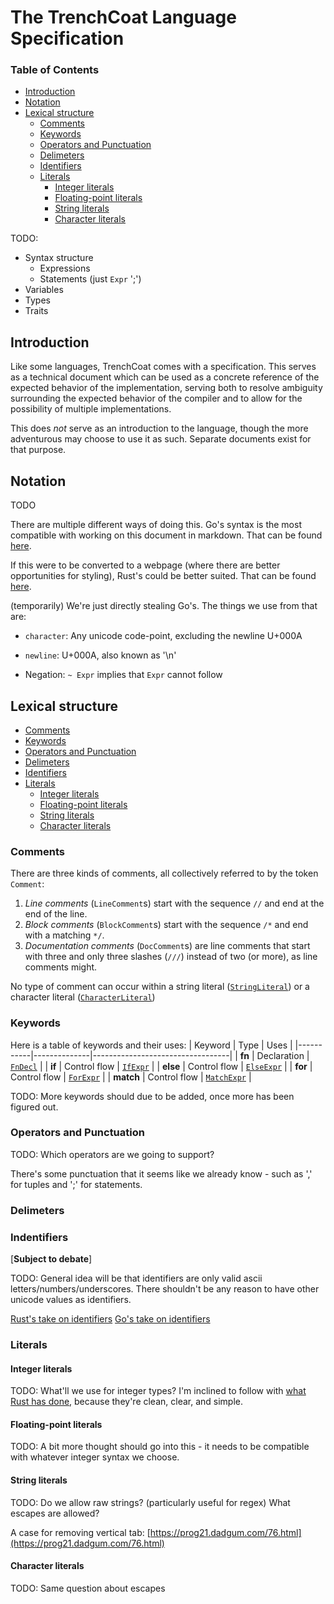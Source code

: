 # The TrenchCoat Language Specification

### Table of Contents

- [Introduction](#introduction)
- [Notation](#notation)
- [Lexical structure](#lexical-structure)
  - [Comments](#comments)
  - [Keywords](#keywords)
  - [Operators and Punctuation](#operators-and-punctuation)
  - [Delimeters](#delimeters)
  - [Identifiers](#identifiers)
  - [Literals](#literals)
    - [Integer literals](#integer-literals)
    - [Floating-point literals](#floating-point-literals)
    - [String literals](#string-literals)
    - [Character literals](#character-literals)

TODO:
- Syntax structure
  - Expressions
  - Statements (just `Expr` ';')
- Variables
- Types
- Traits

## Introduction

Like some languages, TrenchCoat comes with a specification. This serves as a technical document
which can be used as a concrete reference of the expected behavior of the implementation, serving
both to resolve ambiguity surrounding the expected behavior of the compiler and to allow for the
possibility of multiple implementations.

This does *not* serve as an introduction to the language, though the more adventurous may choose
to use it as such. Separate documents exist for that purpose.

## Notation

TODO

There are multiple different ways of doing this. Go's syntax is the most compatible with working on
this document in markdown. That can be found [here](https://golang.org/ref/spec#Notation).

If this were to be converted to a webpage (where there are better opportunities for styling), Rust's
could be better suited. That can be found [here](https://doc.rust-lang.org/stable/reference/notation.html).

(temporarily) We're just directly stealing Go's. The things we use from that are:
* `character`: Any unicode code-point, excluding the newline U+000A
* `newline`: U+000A, also known as '\n'

* Negation: `~ Expr` implies that `Expr` cannot follow

## Lexical structure

* [Comments](#comments)
* [Keywords](#keywords)
* [Operators and Punctuation](#operators-and-punctuation)
* [Delimeters](#delimeters)
* [Identifiers](#identifiers)
* [Literals](#literals)
  * [Integer literals](#integer-literals)
  * [Floating-point literals](#floating-point-literals)
  * [String literals](#string-literals)
  * [Character literals](#character-literals)

### Comments

There are three kinds of comments, all collectively referred to by the token `Comment`:
  1. *Line comments* (`LineComment`s) start with the sequence `//` and end at the end of the line.
  2. *Block comments* (`BlockComment`s) start with the sequence `/*` and end with a matching `*/`.
  3. *Documentation comments* (`DocComment`s) are line comments that start with three and only three
     slashes (`///`) instead of two (or more), as line comments might.

No type of comment can occur within a string literal ([`StringLiteral`](#string-literals)) or a
character literal ([`CharacterLiteral`](#character-literals))

### Keywords

Here is a table of keywords and their uses:
| Keyword   | Type         | Uses                             |
|-----------|--------------|----------------------------------|
| **fn**    | Declaration  | [`FnDecl`](#fn-declaration)      |
| **if**    | Control flow | [`IfExpr`](#if-expression)       |
| **else**  | Control flow | [`ElseExpr`](#else-expression)   |
| **for**   | Control flow | [`ForExpr`](#for-expression)     |
| **match** | Control flow | [`MatchExpr`](#match-expression) |

TODO: More keywords should due to be added, once more has been figured out.

### Operators and Punctuation

TODO: Which operators are we going to support?

There's some punctuation that it seems like we already know - such as ',' for tuples and ';' for
statements.

### Delimeters

### Indentifiers

\[**Subject to debate**\]

TODO: General idea will be that identifiers are only valid ascii letters/numbers/underscores.
There shouldn't be any reason to have other unicode values as identifiers.

[Rust's take on identifiers](https://doc.rust-lang.org/stable/reference/identifiers.html)
[Go's take on identifiers](https://golang.org/ref/spec#Identifiers)

### Literals

#### Integer literals

TODO: What'll we use for integer types? I'm inclined to follow with
[what Rust has done](https://doc.rust-lang.org/stable/reference/tokens.html#numbers), because
they're clean, clear, and simple.

#### Floating-point literals

TODO: A bit more thought should go into this - it needs to be compatible with whatever integer
syntax we choose.

#### String literals

TODO: Do we allow raw strings? (particularly useful for regex) What escapes are allowed?

A case for removing vertical tab: [https://prog21.dadgum.com/76.html](https://prog21.dadgum.com/76.html)

#### Character literals

TODO: Same question about escapes
